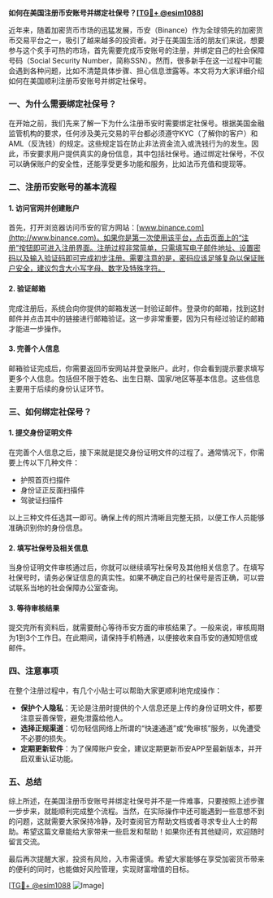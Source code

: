 **如何在美国注册币安账号并绑定社保号？[[TG💪+ @esim1088](https://t.me/s/esim1088)]**

近年来，随着加密货币市场的迅猛发展，币安（Binance）作为全球领先的加密货币交易平台之一，吸引了越来越多的投资者。对于在美国生活的朋友们来说，想要参与这个炙手可热的市场，首先需要完成币安账号的注册，并绑定自己的社会保障号码（Social Security Number，简称SSN）。然而，很多新手在这一过程中可能会遇到各种问题，比如不清楚具体步骤、担心信息泄露等。本文将为大家详细介绍如何在美国顺利注册币安账号并绑定社保号。

### 一、为什么需要绑定社保号？

在开始之前，我们先来了解一下为什么注册币安时需要绑定社保号。根据美国金融监管机构的要求，任何涉及美元交易的平台都必须遵守KYC（了解你的客户）和AML（反洗钱）的规定。这些规定旨在防止非法资金流入或洗钱行为的发生。因此，币安要求用户提供真实的身份信息，其中包括社保号。通过绑定社保号，不仅可以确保账户的安全性，还能享受更多功能和服务，比如法币充值和提现等。

### 二、注册币安账号的基本流程

#### 1. 访问官网并创建账户

首先，打开浏览器访问币安的官方网站：[www.binance.com](http://www.binance.com)。如果你是第一次使用该平台，点击页面上的“注册”按钮即可进入注册界面。注册过程非常简单，只需填写电子邮件地址、设置密码以及输入验证码即可完成初步注册。需要注意的是，密码应该足够复杂以保证账户安全，建议包含大小写字母、数字及特殊字符。

#### 2. 验证邮箱

完成注册后，系统会向你提供的邮箱发送一封验证邮件。登录你的邮箱，找到这封邮件并点击其中的链接进行邮箱验证。这一步非常重要，因为只有经过验证的邮箱才能进一步操作。

#### 3. 完善个人信息

邮箱验证完成后，你需要返回币安网站并登录账户。此时，你会看到提示要求填写更多个人信息。包括但不限于姓名、出生日期、国家/地区等基本信息。这些信息主要用于后续的身份认证环节。

### 三、如何绑定社保号？

#### 1. 提交身份证明文件

在完善个人信息之后，接下来就是提交身份证明文件的过程了。通常情况下，你需要上传以下几种文件：

- 护照首页扫描件
- 身份证正反面扫描件
- 驾驶证扫描件

以上三种文件任选其一即可。确保上传的照片清晰且完整无损，以便工作人员能够准确识别你的身份信息。

#### 2. 填写社保号及相关信息

当身份证明文件审核通过后，你就可以继续填写社保号及其他相关信息了。在填写社保号时，请务必保证信息的真实性。如果不确定自己的社保号是否正确，可以尝试联系当地的社会保障办公室查询。

#### 3. 等待审核结果

提交完所有资料后，就需要耐心等待币安方面的审核结果了。一般来说，审核周期为1到3个工作日。在此期间，请保持手机畅通，以便接收来自币安的通知短信或邮件。

### 四、注意事项

在整个注册过程中，有几个小贴士可以帮助大家更顺利地完成操作：

- **保护个人隐私**：无论是注册时提供的个人信息还是上传的身份证明文件，都要注意妥善保管，避免泄露给他人。
- **选择正规渠道**：切勿轻信网络上所谓的“快速通道”或“免审核”服务，以免遭受不必要的损失。
- **定期更新软件**：为了保障账户安全，建议定期更新币安APP至最新版本，并开启双重认证功能。

### 五、总结

综上所述，在美国注册币安账号并绑定社保号并不是一件难事，只要按照上述步骤一步步来，就能顺利完成整个流程。当然，在实际操作中还可能遇到一些意想不到的问题，这就需要大家保持冷静，及时查阅官方帮助文档或者寻求专业人士的帮助。希望这篇文章能给大家带来一些启发和帮助！如果你还有其他疑问，欢迎随时留言交流。

最后再次提醒大家，投资有风险，入市需谨慎。希望大家能够在享受加密货币带来的便利的同时，也能做好风险管理，实现财富增值的目标。

[[TG💪+ @esim1088](https://t.me/s/esim1088) ![Image](https://i.postimg.cc/4NQfJmqS/Snipaste-2025-05-13-00-14-12.png)]
